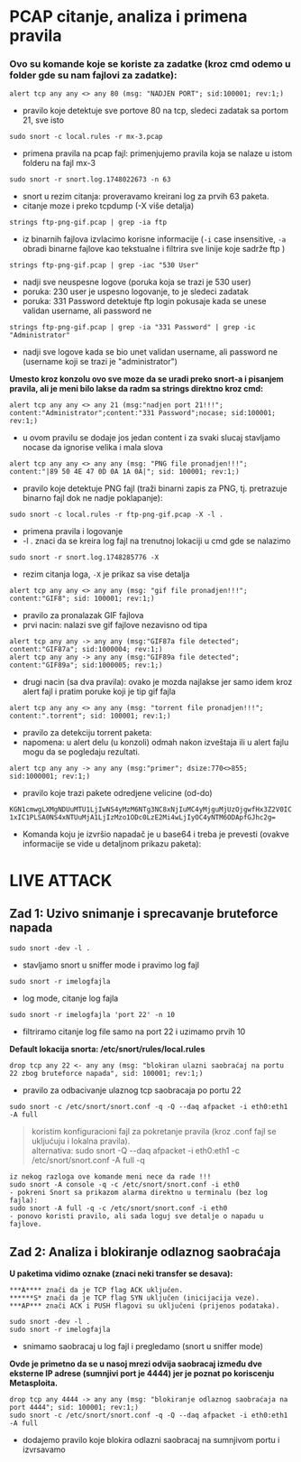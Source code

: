 # PCAP citanje, analiza i primena pravila  
 
### Ovo su komande koje se koriste za zadatke (kroz cmd odemo u folder gde su nam fajlovi za zadatke):

`alert tcp any any <> any 80 (msg: "NADJEN PORT"; sid:100001; rev:1;)`

- pravilo koje detektuje sve portove 80 na tcp, sledeci zadatak sa portom 21, sve isto	

`sudo snort -c local.rules -r mx-3.pcap`

- primena pravila na pcap fajl: primenjujemo pravila koja se nalaze u istom folderu na fajl mx-3

`sudo snort -r snort.log.1748022673 -n 63`	

- snort u rezim citanja: proveravamo kreirani log za prvih 63 paketa. 
- citanje moze i preko tcpdump (-X više detalja)
			
`strings ftp-png-gif.pcap | grep -ia ftp`

- iz binarnih fajlova izvlacimo korisne informacije (`-i` case insensitive, `-a` obradi binarne fajlove kao tekstualne i filtrira sve linije koje sadrže ftp )
	
`strings ftp-png-gif.pcap | grep -iac "530 User"`

- nadji sve neuspesne logove (poruka koja se trazi je 530 user)
- poruka: 230 user je uspesno logovanje, to je sledeci zadatak
- poruka: 331 Password detektuje ftp login pokusaje kada se unese validan username, ali password ne
	
`strings ftp-png-gif.pcap | grep -ia "331 Password" | grep -ic "Administrator"`

- nadji sve logove kada se bio unet validan username, ali password ne (username koji se trazi je "administrator")

**Umesto kroz konzolu ovo sve moze da se uradi preko snort-a i pisanjem pravila, ali je meni bilo lakse da radm sa strings direktno kroz cmd:**

`alert tcp any any <> any 21 (msg:"nadjen port 21!!!"; content:"Administrator";content:"331 Password";nocase; sid:100001; rev:1;)`

- u ovom pravilu se dodaje jos jedan content i za svaki slucaj stavljamo nocase da ignorise velika i mala slova

`alert tcp any any <> any any (msg: "PNG file pronadjen!!!"; content:"|89 50 4E 47 0D 0A 1A 0A|"; sid: 100001; rev:1;)`

- pravilo koje detektuje PNG fajl (traži binarni zapis za PNG, tj. pretrazuje binarno fajl dok ne nadje poklapanje):

`sudo snort -c local.rules -r ftp-png-gif.pcap -X -l .`

- primena pravila i logovanje 
- -l . znaci da se kreira log fajl na trenutnoj lokaciji u cmd gde se nalazimo

`sudo snort -r snort.log.1748285776 -X`

- rezim citanja loga, `-X` je prikaz sa vise detalja

`alert tcp any any <> any any (msg: "gif file pronadjen!!!"; content:"GIF8"; sid: 100001; rev:1;)`	

- pravilo za pronalazak GIF fajlova
- prvi nacin: nalazi sve gif fajlove nezavisno od tipa

```		
alert tcp any any -> any any (msg:"GIF87a file detected"; content:"GIF87a"; sid:1000004; rev:1;)
alert tcp any any -> any any (msg:"GIF89a file detected"; content:"GIF89a"; sid:1000005; rev:1;)
```
	
- drugi nacin (sa dva pravila): ovako je mozda najlakse jer samo idem kroz alert fajl i pratim poruke koji je tip gif fajla

`alert tcp any any <> any any (msg: "torrent file pronadjen!!!"; content:".torrent"; sid: 100001; rev:1;)`

- pravilo za detekciju torrent paketa:
- napomena: u alert delu (u konzoli) odmah nakon izveštaja ili u alert fajlu mogu da se pogledaju rezultati.

`alert tcp any any -> any any (msg:"primer"; dsize:770<>855; sid:1000001; rev:1;)`

- pravilo koje trazi pakete odredjene velicine (od-do)

`KGN1cmwgLXMgNDUuMTU1LjIwNS4yMzM6NTg3NC8xNjIuMC4yMjguMjUzOjgwfHx3Z2V0IC1xIC1PLSA0NS4xNTUuMjA1LjIzMzo1ODc0LzE2Mi4wLjIyOC4yNTM6ODApfGJhc2g=`

- Komanda koju je izvršio napadač je u base64 i treba je prevesti (ovakve informacije se vide u detaljnom prikazu paketa):
	
# LIVE ATTACK  

## Zad 1: Uzivo snimanje i sprecavanje bruteforce napada

`sudo snort -dev -l .`

- stavljamo snort u sniffer mode i pravimo log fajl

`sudo snort -r imelogfajla`

- log mode, citanje log fajla

`sudo snort -r imelogfajla 'port 22' -n 10`		

- filtriramo citanje log file samo na port 22 i uzimamo prvih 10

**Default lokacija snorta: /etc/snort/rules/local.rules**

`drop tcp any 22 <- any any (msg: "blokiran ulazni saobraćaj na portu 22 zbog bruteforce napada", sid: 100001; rev:1;)`

- pravilo za odbacivanje ulaznog tcp saobracaja po portu 22

`sudo snort -c /etc/snort/snort.conf -q -Q --daq afpacket -i eth0:eth1 -A full`

> koristim konfiguracioni fajl za pokretanje pravila (kroz .conf fajl se ukljućuju i lokalna pravila).  
> alternativa: sudo snort -Q --daq afpacket -i eth0:eth1 -c /etc/snort/snort.conf -A full -q

``` 
iz nekog razloga ove komande meni nece da rade !!!
sudo snort -A console -q -c /etc/snort/snort.conf -i eth0
- pokreni Snort sa prikazom alarma direktno u terminalu (bez log fajla):			
sudo snort -A full -q -c /etc/snort/snort.conf -i eth0
- ponovo koristi pravilo, ali sada loguj sve detalje o napadu u fajlove. 
```

## Zad 2:  Analiza i blokiranje odlaznog saobraćaja

**U paketima vidimo oznake (znaci neki transfer se desava):**

```
***A**** znači da je TCP flag ACK uključen.
******S* znači da je TCP flag SYN uključen (inicijacija veze).
***AP*** znači ACK i PUSH flagovi su uključeni (prijenos podataka). 
```

```
sudo snort -dev -l .
sudo snort -r imelogfajla  
```

- snimamo saobracaj u log fajl i pregledamo (snort u sniffer mode)

**Ovde je primetno da se u nasoj mrezi odvija saobracaj između dve eksterne IP adrese (sumnjivi port je 4444) jer je poznat po koriscenju Metasploita.**

``` 
drop tcp any 4444 -> any any (msg: "blokiranje odlaznog saobraćaja na port 4444"; sid: 100001; rev:1;)
sudo snort -c /etc/snort/snort.conf -q -Q --daq afpacket -i eth0:eth1 -A full 
```

- dodajemo pravilo koje blokira odlazni saobracaj na sumnjivom portu i izvrsavamo

